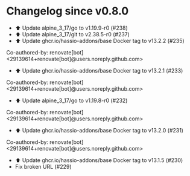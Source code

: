 # Changelog since v0.8.0
- ⬆️ Update alpine_3_17/go to v1.19.9-r0 (#238) 
- ⬆️ Update alpine_3_17/git to v2.38.5-r0 (#237) 
- ⬆️ Update ghcr.io/hassio-addons/base Docker tag to v13.2.2 (#235)

Co-authored-by: renovate[bot] <29139614+renovate[bot]@users.noreply.github.com> 
- ⬆️ Update ghcr.io/hassio-addons/base Docker tag to v13.2.1 (#233)

Co-authored-by: renovate[bot] <29139614+renovate[bot]@users.noreply.github.com> 
- ⬆️ Update alpine_3_17/go to v1.19.8-r0 (#232)

Co-authored-by: renovate[bot] <29139614+renovate[bot]@users.noreply.github.com> 
- ⬆️ Update ghcr.io/hassio-addons/base Docker tag to v13.2.0 (#231)

Co-authored-by: renovate[bot] <29139614+renovate[bot]@users.noreply.github.com> 
- ⬆️ Update ghcr.io/hassio-addons/base Docker tag to v13.1.5 (#230) 
- Fix broken URL (#229) 
